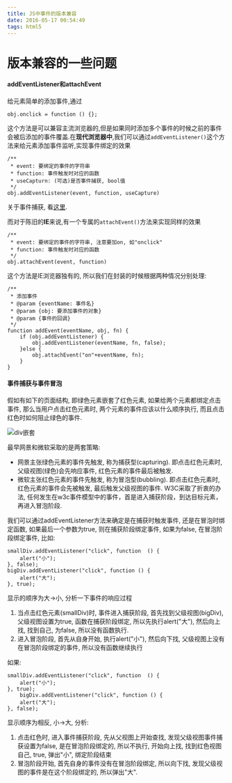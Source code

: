 ```yaml
---
title: JS中事件的版本兼容
date: 2016-05-17 00:54:49
tags: html5
---
```

# 版本兼容的一些问题
#### addEventListener和attachEvent
给元素简单的添加事件,通过

	obj.onclick = function () {};

这个方法是可以兼容主流浏览器的,但是如果同时添加多个事件的时候之前的事件会被后添加的事件覆盖.在**现代浏览器中**,我们可以通过`addEventListener()`这个方法来给元素添加事件监听,实现事件绑定的效果

	/**
	 * event: 要绑定的事件的字符串
	 * function: 事件触发时对应的函数
	 * useCapturn: (可选)是否事件捕获, bool值
	 */
	obj.addEventListener(event, function, useCapture)

关于事件捕获, 看[这里](#事件捕获与事件冒泡).

而对于陈旧的**IE**来说,有一个专属的`attachEvent()`方法来实现同样的效果

	/**
	 * event: 要绑定的事件的字符串, 注意要加on, 如"onclick"
	 * function: 事件触发时对应的函数
	 */
	obj.attachEvent(event, function)

这个方法是IE浏览器独有的, 所以我们在封装的时候根据两种情况分别处理:

	/**
 	 * 添加事件
 	 * @param {eventName: 事件名}	
 	 * @param {obj: 要添加事件的对象}
 	 * @param {事件的回调}
	 */
	function addEvent(eventName, obj, fn) {
		if (obj.addEventListener) {
			obj.addEventListener(eventName, fn, false);
		}else {
			obj.attachEvent("on"+eventName, fn);
		}
	}

#### 事件捕获与事件冒泡
<span id="jump"></span>
假如有如下的页面结构, 即绿色元素嵌套了红色元素, 如果给两个元素都绑定点击事件, 那么当用户点击红色元素时, 两个元素的事件应该以什么顺序执行, 而且点击红色时如何阻止绿色的事件.

![div嵌套](http://7xr09w.com1.z0.glb.clouddn.com/capture.png)

最早网景和微软采取的是两套策略:

* 网景主张绿色元素的事件先触发, 称为捕获型(capturing). 即点击红色元素时, 父级视图(绿色)会先响应事件, 红色元素的事件最后被触发.
* 微软主张红色元素的事件先触发, 称为冒泡型(bubbling). 即点击红色元素时, 红色元素的事件会先被触发, 最后触发父级视图的事件.
W3C采取了折衷的办法, 任何发生在w3c事件模型中的事件，首是进入捕获阶段，到达目标元素，再进入冒泡阶段.

我们可以通过addEventListener方法来确定是在捕获时触发事件, 还是在冒泡时绑定函数, 如果最后一个参数为true, 则在捕获阶段绑定事件, 如果为false, 在冒泡阶段绑定事件, 比如:

	smallDiv.addEventListener("click", function  () {
		alert("小");
	}, false);
	bigDiv.addEventListener("click", function () {
		alert("大");
	}, true); 

显示的顺序为大->小, 分析一下事件的响应过程

1. 当点击红色元素(smallDiv)时, 事件进入捕获阶段, 首先找到父级视图(bigDiv), 父级视图设置为true, 函数在捕获阶段绑定, 所以先执行alert("大"), 然后向上找, 找到自己, 为false, 所以没有函数执行.
2. 进入冒泡阶段, 首先从自身开始, 执行alert("小"), 然后向下找, 父级视图上没有在冒泡阶段绑定的事件, 所以没有函数继续执行

如果:

	smallDiv.addEventListener("click", function  () {
		alert("小");
	}, true);
		bigDiv.addEventListener("click", function () {
		alert("大");
	}, false);

显示顺序为相反, 小->大, 分析:

1. 点击红色时, 进入事件捕获阶段, 先从父视图上开始查找, 发现父级视图事件捕获设置为false, 是在冒泡阶段绑定的, 所以不执行, 开始向上找, 找到红色视图自己, true, 弹出"小", 绑定阶段结束
2. 冒泡阶段开始, 首先自身的事件没有在冒泡阶段绑定, 所以向下找, 发现父级视图的事件是在这个阶段绑定的, 所以弹出"大".











